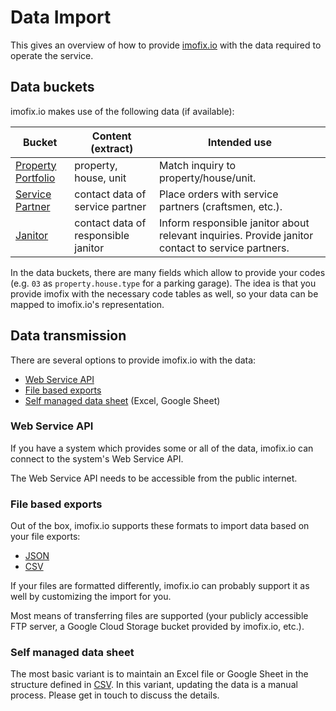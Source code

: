 # Data Import

This gives an overview of how to provide [imofix.io](https://imofix.io) with the data required to operate the service.

## Data buckets

imofix.io makes use of the following data (if available):

| Bucket                                                        | Content (extract)                   | Intended use                                                                                      |
|---------------------------------------------------------------|-------------------------------------|---------------------------------------------------------------------------------------------------|
| [Property Portfolio](spec/data-buckets/property-portfolio.md) | property, house, unit               | Match inquiry to property/house/unit.                                                             |
| [Service Partner](spec/data-buckets/service-partner.md)       | contact data of service partner     | Place orders with service partners (craftsmen, etc.).                                             |
| [Janitor](spec/data-buckets/janitor.md)                       | contact data of responsible janitor | Inform responsible janitor about relevant inquiries. Provide janitor contact to service partners. |

In the data buckets, there are many fields which allow to provide your codes
(e.g. `03` as `property.house.type` for a parking garage).
The idea is that you provide imofix with the necessary code tables as well, so your data can be mapped to imofix.io's representation.

## Data transmission

There are several options to provide imofix.io with the data:

- [Web Service API](#web-service-api)
- [File based exports](#file-based-exports)
- [Self managed data sheet](#self-managed-data-sheet) (Excel, Google Sheet)

### Web Service API

If you have a system which provides some or all of the data, imofix.io can connect to the system's Web Service API.

The Web Service API needs to be accessible from the public internet.

### File based exports

Out of the box, imofix.io supports these formats to import data based on your file exports:

- [JSON](import-formats/json)
- [CSV](import-formats/csv)

If your files are formatted differently, imofix.io can probably support it as well by customizing the import for you.

Most means of transferring files are supported (your publicly accessible FTP server, a Google Cloud Storage bucket provided by imofix.io, etc.).

### Self managed data sheet

The most basic variant is to maintain an Excel file or Google Sheet in the structure defined in [CSV](import-formats/csv).
In this variant, updating the data is a manual process. Please get in touch to discuss the details.
